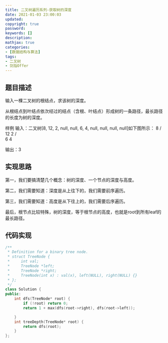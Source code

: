 ```yaml
---
title: 二叉树遍历系列-获取树的深度
date: 2021-01-03 23:00:03
updated:
copyright: true
password:
keywords: []
description: 
mathjax: true
categories:
- [数据结构与算法]
tags: 
- 二叉树
- 剑指Offer
---
```


## 题目描述

输入一棵二叉树的根结点，求该树的深度。

从根结点到叶结点依次经过的结点（含根、叶结点）形成树的一条路径，最长路径的长度为树的深度。

样例
输入：二叉树[8, 12, 2, null, null, 6, 4, null, null, null, null]如下图所示：
    8
   / \
  12  2
     / \
    6   4

输出：3

## 实现思路

第一，我们要搞清楚几个概念：树的深度、一个节点的深度与高度。

第二，我们需要知道：深度是从上往下的，我们需要前序遍历。

第三，我们需要知道：高度是从下往上的，我们需要后序遍历。

最后，根节点比较特殊，树的深度，等于根节点的高度，也就是root到所有leaf的最长路径。

## 代码实现

```cpp
/**
 * Definition for a binary tree node.
 * struct TreeNode {
 *     int val;
 *     TreeNode *left;
 *     TreeNode *right;
 *     TreeNode(int x) : val(x), left(NULL), right(NULL) {}
 * };
 */
class Solution {
public:
    int dfs(TreeNode* root) {
        if (!root) return 0;
        return 1 + max(dfs(root->right), dfs(root->left));

    }
    int treeDepth(TreeNode* root) {
        return dfs(root);
    }
};
```